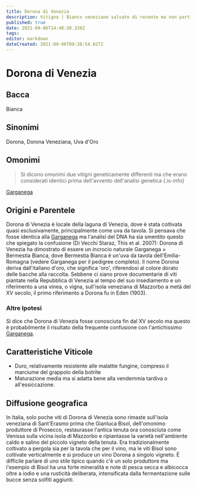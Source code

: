 ```yaml
---
title: Dorona di Venezia
description: Vitigno | Bianco veneziano salvato di recente ma non particolarmente antico.
published: true
date: 2021-09-06T14:48:50.326Z
tags: 
editor: markdown
dateCreated: 2021-09-06T09:38:54.027Z
---
```


# Dorona di Venezia

## Bacca
Bianca

## Sinonimi
Dorona, Dorona Veneziana, Uva d'Oro

## Omonimi
> Si dicono omonimi due vitigni geneticamente differenti ma che erano considerati identici prima dell'avvento dell'analisi genetica
{.is-info}


[Garganega](/vitigni/Italia/bacca-bianca/garganega)


## Origini e Parentele

Dorona di Venezia è locale della laguna di Venezia, dove è stata coltivata quasi esclusivamente, principalmente come uva da tavola. Si pensava che fosse identica alla [Garganega](/vitigni/Italia/bacca-bianca/garganega) ma l'analisi del DNA ha sia smentito questo che spiegato la confusione (Di Vecchi Staraz, This et al. 2007): Dorona di Venezia ha dimostrato di essere un incrocio naturale Garganega × Bermestia Bianca, dove Bermestia Bianca è un'uva da tavola dell'Emilia-Romagna (vedere Garganega per il pedigree completo). Il nome Dorona deriva dall'italiano d'oro, che significa 'oro', riferendosi al colore dorato delle bacche alla raccolta. Sebbene ci siano prove documentarie di viti piantate nella Repubblica di Venezia al tempo del suo insediamento e un riferimento a una vinea, o vigna, sull'isola veneziana di Mazzorbo a metà del XV secolo, il primo riferimento a Dorona fu in Eden (1903).

### Altre Ipotesi

Si dice che Dorona di Venezia fosse conosciuta fin dal XV secolo ma questo è probabilmente il risultato della frequente confusione con l'antichissimo [Garganega](/vitigni/Italia/bacca-bianca/garganega).

## Caratteristiche Viticole

- Duro, relativamente resistente alle malattie fungine, compreso il marciume del grappolo della botrite
- Maturazione media ma si adatta bene alla vendemmia tardiva o all'essiccazione.

## Diffusione geografica

In Italia, solo poche viti di Dorona di Venezia sono rimaste sull'isola veneziana di Sant'Erasmo prima che Gianluca Bisol, dell'omonimo produttore di Prosecco, restaurasse l'antica tenuta ora conosciuta come Venissa sulla vicina isola di Mazzorbo e ripiantasse la varietà nell'ambiente caldo e salino del piccolo vigneto della tenuta. Era tradizionalmente coltivato a pergola sia per la tavola che per il vino, ma le viti Bisol sono coltivate verticalmente e si produce un vino Dorona a singolo vigneto. È difficile parlare di uno stile tipico quando c'è un solo produttore ma l'esempio di Bisol ha una forte mineralità e note di pesca secca e albicocca oltre a iodio e una rusticità deliberata, intensificata dalla fermentazione sulle bucce senza solfiti aggiunti.